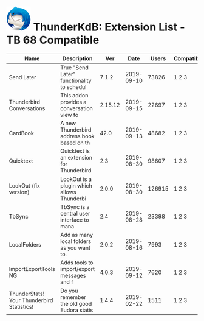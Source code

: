 # ![Thunderstorm icon](../../rep-resources/Thunderbird-icon.png) ThunderKdB: Extension List - TB 68 Compatible


| Name | Description | Ver | Date | Users | Compatibility |
|---|---|---|---|---|---|
|Send Later | True "Send Later" functionality to schedul | 7.1.2 | 2019-09-10 | 73826 | 1 2 3 |
|Thunderbird Conversations | This addon provides a conversation view fo | 2.15.12 | 2019-09-15 | 22697 | 1 2 3 |
|CardBook | A new Thunderbird address book based on th | 42.0 | 2019-09-13 | 48682 | 1 2 3 |
|Quicktext | Quicktext is an extension for Thunderbird  | 2.3 | 2019-08-30 | 98607 | 1 2 3 |
|LookOut (fix version) | LookOut is a plugin which allows Thunderbi | 2.0.0 | 2019-08-30 | 126915 | 1 2 3 |
|TbSync | TbSync is a central user interface to mana | 2.4 | 2019-08-28 | 23398 | 1 2 3 |
|LocalFolders | Add as many local folders as you want to.  | 2.0.2 | 2019-08-16 | 7993 | 1 2 3 |
|ImportExportTools NG | Adds tools to import/export messages and f | 4.0.3 | 2019-09-12 | 7620 | 1 2 3 |
|ThunderStats! Your Thunderbird Statistics! | Do you remember the old good Eudora statis | 1.4.4 | 2019-02-22 | 1511 | 1 2 3 |




